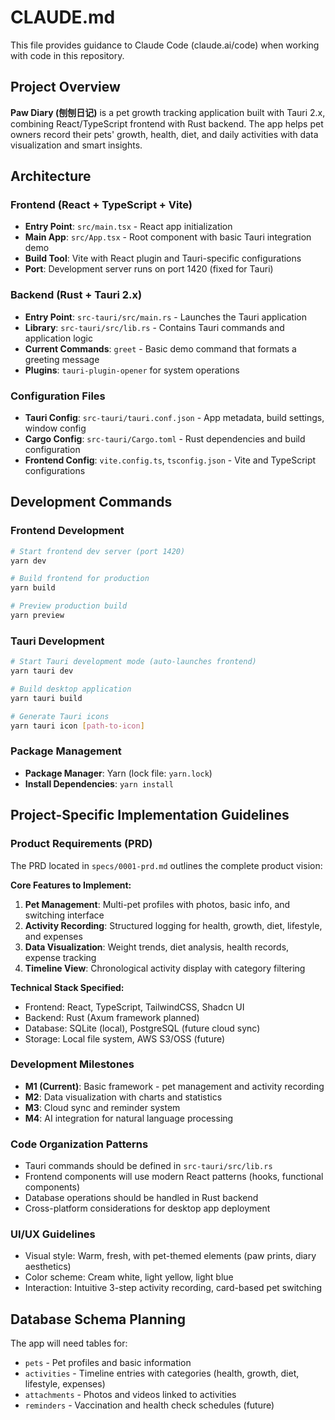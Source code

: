 # CLAUDE.md

This file provides guidance to Claude Code (claude.ai/code) when working with code in this repository.

## Project Overview

**Paw Diary (刨刨日记)** is a pet growth tracking application built with Tauri 2.x, combining React/TypeScript frontend with Rust backend. The app helps pet owners record their pets' growth, health, diet, and daily activities with data visualization and smart insights.

## Architecture

### Frontend (React + TypeScript + Vite)
- **Entry Point**: `src/main.tsx` - React app initialization
- **Main App**: `src/App.tsx` - Root component with basic Tauri integration demo
- **Build Tool**: Vite with React plugin and Tauri-specific configurations
- **Port**: Development server runs on port 1420 (fixed for Tauri)

### Backend (Rust + Tauri 2.x)
- **Entry Point**: `src-tauri/src/main.rs` - Launches the Tauri application
- **Library**: `src-tauri/src/lib.rs` - Contains Tauri commands and application logic
- **Current Commands**: `greet` - Basic demo command that formats a greeting message
- **Plugins**: `tauri-plugin-opener` for system operations

### Configuration Files
- **Tauri Config**: `src-tauri/tauri.conf.json` - App metadata, build settings, window config
- **Cargo Config**: `src-tauri/Cargo.toml` - Rust dependencies and build configuration
- **Frontend Config**: `vite.config.ts`, `tsconfig.json` - Vite and TypeScript configurations

## Development Commands

### Frontend Development
```bash
# Start frontend dev server (port 1420)
yarn dev

# Build frontend for production
yarn build

# Preview production build
yarn preview
```

### Tauri Development
```bash
# Start Tauri development mode (auto-launches frontend)
yarn tauri dev

# Build desktop application
yarn tauri build

# Generate Tauri icons
yarn tauri icon [path-to-icon]
```

### Package Management
- **Package Manager**: Yarn (lock file: `yarn.lock`)
- **Install Dependencies**: `yarn install`

## Project-Specific Implementation Guidelines

### Product Requirements (PRD)
The PRD located in `specs/0001-prd.md` outlines the complete product vision:

**Core Features to Implement:**
1. **Pet Management**: Multi-pet profiles with photos, basic info, and switching interface
2. **Activity Recording**: Structured logging for health, growth, diet, lifestyle, and expenses
3. **Data Visualization**: Weight trends, diet analysis, health records, expense tracking
4. **Timeline View**: Chronological activity display with category filtering

**Technical Stack Specified:**
- Frontend: React, TypeScript, TailwindCSS, Shadcn UI
- Backend: Rust (Axum framework planned)
- Database: SQLite (local), PostgreSQL (future cloud sync)
- Storage: Local file system, AWS S3/OSS (future)

### Development Milestones
- **M1 (Current)**: Basic framework - pet management and activity recording
- **M2**: Data visualization with charts and statistics
- **M3**: Cloud sync and reminder system
- **M4**: AI integration for natural language processing

### Code Organization Patterns
- Tauri commands should be defined in `src-tauri/src/lib.rs`
- Frontend components will use modern React patterns (hooks, functional components)
- Database operations should be handled in Rust backend
- Cross-platform considerations for desktop app deployment

### UI/UX Guidelines
- Visual style: Warm, fresh, with pet-themed elements (paw prints, diary aesthetics)
- Color scheme: Cream white, light yellow, light blue
- Interaction: Intuitive 3-step activity recording, card-based pet switching

## Database Schema Planning
The app will need tables for:
- `pets` - Pet profiles and basic information  
- `activities` - Timeline entries with categories (health, growth, diet, lifestyle, expenses)
- `attachments` - Photos and videos linked to activities
- `reminders` - Vaccination and health check schedules (future)